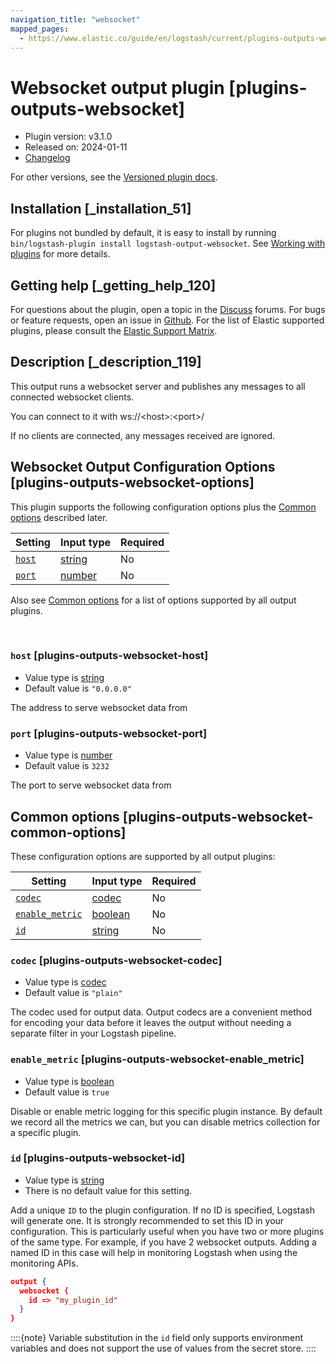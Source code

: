 ```yaml
---
navigation_title: "websocket"
mapped_pages:
  - https://www.elastic.co/guide/en/logstash/current/plugins-outputs-websocket.html
---
```


# Websocket output plugin [plugins-outputs-websocket]


* Plugin version: v3.1.0
* Released on: 2024-01-11
* [Changelog](https://github.com/logstash-plugins/logstash-output-websocket/blob/v3.1.0/CHANGELOG.md)

For other versions, see the [Versioned plugin docs](/vpr/output-websocket-index.md).

## Installation [_installation_51]

For plugins not bundled by default, it is easy to install by running `bin/logstash-plugin install logstash-output-websocket`. See [Working with plugins](logstash://reference/working-with-plugins.md) for more details.


## Getting help [_getting_help_120]

For questions about the plugin, open a topic in the [Discuss](http://discuss.elastic.co) forums. For bugs or feature requests, open an issue in [Github](https://github.com/logstash-plugins/logstash-output-websocket). For the list of Elastic supported plugins, please consult the [Elastic Support Matrix](https://www.elastic.co/support/matrix#logstash_plugins).


## Description [_description_119]

This output runs a websocket server and publishes any messages to all connected websocket clients.

You can connect to it with ws://<host\>:<port\>/

If no clients are connected, any messages received are ignored.


## Websocket Output Configuration Options [plugins-outputs-websocket-options]

This plugin supports the following configuration options plus the [Common options](plugins-outputs-websocket.md#plugins-outputs-websocket-common-options) described later.

| Setting | Input type | Required |
| --- | --- | --- |
| [`host`](plugins-outputs-websocket.md#plugins-outputs-websocket-host) | [string](introduction.md#string) | No |
| [`port`](plugins-outputs-websocket.md#plugins-outputs-websocket-port) | [number](introduction.md#number) | No |

Also see [Common options](plugins-outputs-websocket.md#plugins-outputs-websocket-common-options) for a list of options supported by all output plugins.

 

### `host` [plugins-outputs-websocket-host]

* Value type is [string](introduction.md#string)
* Default value is `"0.0.0.0"`

The address to serve websocket data from


### `port` [plugins-outputs-websocket-port]

* Value type is [number](introduction.md#number)
* Default value is `3232`

The port to serve websocket data from



## Common options [plugins-outputs-websocket-common-options]

These configuration options are supported by all output plugins:

| Setting | Input type | Required |
| --- | --- | --- |
| [`codec`](plugins-outputs-websocket.md#plugins-outputs-websocket-codec) | [codec](logstash://reference/configuration-file-structure.md#codec) | No |
| [`enable_metric`](plugins-outputs-websocket.md#plugins-outputs-websocket-enable_metric) | [boolean](logstash://reference/configuration-file-structure.md#boolean) | No |
| [`id`](plugins-outputs-websocket.md#plugins-outputs-websocket-id) | [string](logstash://reference/configuration-file-structure.md#string) | No |

### `codec` [plugins-outputs-websocket-codec]

* Value type is [codec](logstash://reference/configuration-file-structure.md#codec)
* Default value is `"plain"`

The codec used for output data. Output codecs are a convenient method for encoding your data before it leaves the output without needing a separate filter in your Logstash pipeline.


### `enable_metric` [plugins-outputs-websocket-enable_metric]

* Value type is [boolean](logstash://reference/configuration-file-structure.md#boolean)
* Default value is `true`

Disable or enable metric logging for this specific plugin instance. By default we record all the metrics we can, but you can disable metrics collection for a specific plugin.


### `id` [plugins-outputs-websocket-id]

* Value type is [string](logstash://reference/configuration-file-structure.md#string)
* There is no default value for this setting.

Add a unique `ID` to the plugin configuration. If no ID is specified, Logstash will generate one. It is strongly recommended to set this ID in your configuration. This is particularly useful when you have two or more plugins of the same type. For example, if you have 2 websocket outputs. Adding a named ID in this case will help in monitoring Logstash when using the monitoring APIs.

```json
output {
  websocket {
    id => "my_plugin_id"
  }
}
```

::::{note} 
Variable substitution in the `id` field only supports environment variables and does not support the use of values from the secret store.
::::




